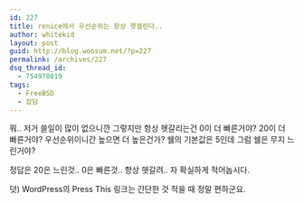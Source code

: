 ```yaml
---
id: 227
title: renice에서 우선순위는 항상 헷겔린다..
author: whitekid
layout: post
guid: http://blog.woosum.net/?p=227
permalink: /archives/227
dsq_thread_id:
  - 754978019
tags:
  - FreeBSD
  - 잡담
---
```

뭐.. 저거 쓸일이 많이 없으니깐 그렇지만 항상 헷갈리는건 0이 더 빠른거야? 20이 더 빠른거야? 우선순위이니간 높으면 더 높은건가? 쉘의 기본값은 5인데 그럼 쉘은 무지 느린거야?

정답은 20은 느린것.. 0은 빠른것.. 항상 헷갈려.. 자 확실하게 적어놉시다.

덧) WordPress의 Press This 링크는 간단한 것 적을 때 정말 편하군요.